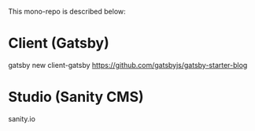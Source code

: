 This mono-repo is described below:

# Client (Gatsby)

gatsby new client-gatsby https://github.com/gatsbyjs/gatsby-starter-blog

# Studio (Sanity CMS)

sanity.io
